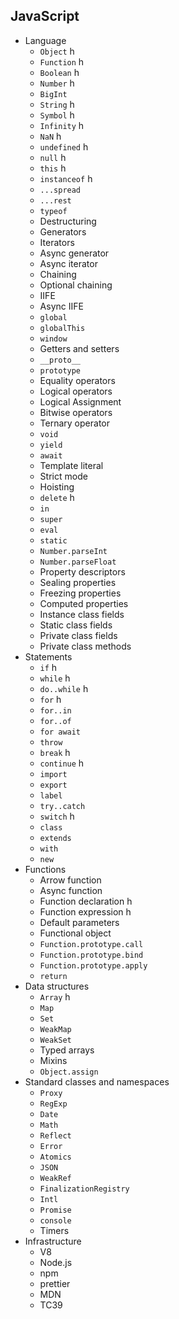 ## JavaScript

- Language
  - `Object` h
  - `Function` h
  - `Boolean` h
  - `Number` h
  - `BigInt`
  - `String` h
  - `Symbol` h
  - `Infinity` h
  - `NaN` h
  - `undefined` h
  - `null` h
  - `this` h
  - `instanceof` h
  - `...spread`
  - `...rest`
  - `typeof`
  - Destructuring
  - Generators
  - Iterators
  - Async generator
  - Async iterator
  - Chaining
  - Optional chaining
  - IIFE
  - Async IIFE
  - `global`
  - `globalThis`
  - `window`
  - Getters and setters
  - `__proto__`
  - `prototype`
  - Equality operators
  - Logical operators
  - Logical Assignment
  - Bitwise operators
  - Ternary operator
  - `void`
  - `yield`
  - `await`
  - Template literal
  - Strict mode
  - Hoisting
  - `delete` h
  - `in`
  - `super`
  - `eval`
  - `static`
  - `Number.parseInt`
  - `Number.parseFloat`
  - Property descriptors
  - Sealing properties
  - Freezing properties
  - Computed properties
  - Instance class fields
  - Static class fields
  - Private class fields
  - Private class methods
- Statements
  - `if` h
  - `while` h
  - `do..while` h
  - `for` h
  - `for..in`
  - `for..of`
  - `for await`
  - `throw`
  - `break` h
  - `continue` h
  - `import`
  - `export`
  - `label`
  - `try..catch`
  - `switch` h
  - `class`
  - `extends`
  - `with`
  - `new`
- Functions
  - Arrow function
  - Async function
  - Function declaration h
  - Function expression h
  - Default parameters
  - Functional object
  - `Function.prototype.call`
  - `Function.prototype.bind`
  - `Function.prototype.apply`
  - `return`
- Data structures
  - `Array` h
  - `Map`
  - `Set`
  - `WeakMap`
  - `WeakSet`
  - Typed arrays
  - Mixins
  - `Object.assign`
- Standard classes and namespaces
  - `Proxy`
  - `RegExp`
  - `Date`
  - `Math`
  - `Reflect`
  - `Error`
  - `Atomics`
  - `JSON`
  - `WeakRef`
  - `FinalizationRegistry`
  - `Intl`
  - `Promise`
  - `console`
  - Timers
- Infrastructure
  - V8
  - Node.js
  - npm
  - prettier
  - MDN
  - TC39
